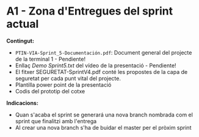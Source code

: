 # A1 - Zona d'Entregues del sprint actual
**Contingut:**
- ```PTIN-VIA-Sprint_5-Documentación.pdf```: Document general del projecte de la terminal 1 - Pendiente!
- Enllaç *Demo Sprint5.txt* del vídeo de la presentació - Pendiente!
- El fitxer SEGURETAT-SprintV4.pdf conté les propostes de la capa de seguretat per cada punt vital del projecte.
- Plantilla power point de la presentació
- Codis del prototip del cotxe

**Indicacions:**
- Quan s'acaba el sprint se generará una nova branch nombrada com el sprint que finalitzi amb l'entrega
- Al crear una nova branch s'ha de buidar el master per el pròxim sprint
